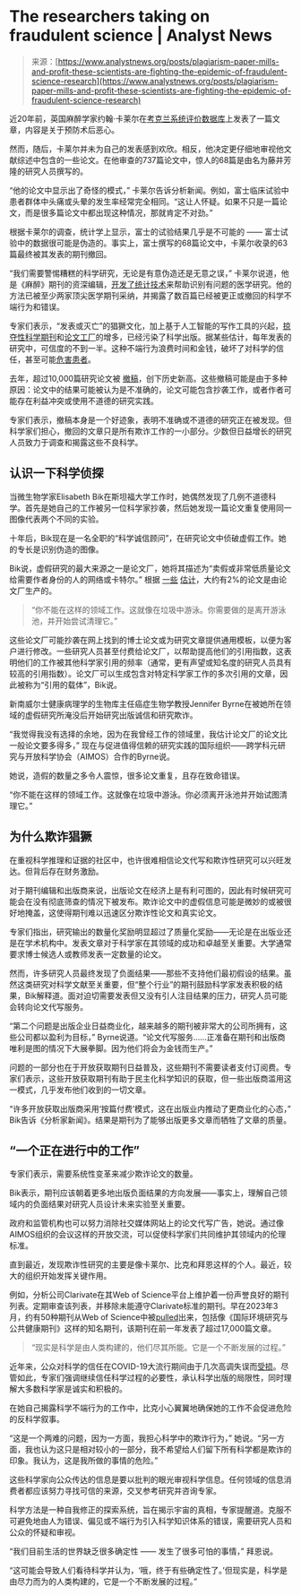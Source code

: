 <!--yml

category: 未分类

date: 2024-05-27 14:33:26

-->

# The researchers taking on fraudulent science | Analyst News

> 来源：[https://www.analystnews.org/posts/plagiarism-paper-mills-and-profit-these-scientists-are-fighting-the-epidemic-of-fraudulent-science-research](https://www.analystnews.org/posts/plagiarism-paper-mills-and-profit-these-scientists-are-fighting-the-epidemic-of-fraudulent-science-research)

近20年前，英国麻醉学家约翰·卡莱尔在[考克兰系统评价数据库](https://www.cochranelibrary.com/cdsr/doi/10.1002/14651858.CD004125.pub3/information#versionTable)上发表了一篇文章，内容是关于预防术后恶心。

然而，随后，卡莱尔并未为自己的发表感到欢欣。相反，他决定更仔细地审视他文献综述中包含的一些论文。在他审查的737篇论文中，惊人的68篇是由名为藤井芳隆的研究人员撰写的。

“他的论文中显示出了奇怪的模式，” 卡莱尔告诉分析新闻。例如，富士临床试验中患者群体中头痛或头晕的发生率经常完全相同。“这让人怀疑。如果不只是一篇论文，而是很多篇论文中都出现这种情况，那就肯定不对劲。”

根据卡莱尔的调查，统计学上显示，富士的试验结果几乎是不可能的 —— 富士试验中的数据很可能是伪造的。事实上，富士撰写的68篇论文中，卡莱尔收录的63篇最终被其发表的期刊撤回。

“我们需要警惕糟糕的科学研究，无论是有意伪造还是无意之误，” 卡莱尔说道，他是《麻醉》期刊的资深编辑，[开发了统计技术](https://www.nature.com/articles/d41586-019-02241-z)来帮助识别有问题的医学研究。他的方法已被至少两家顶尖医学期刊采纳，并揭露了数百篇已经被更正或撤回的科学不端行为和错误。

专家们表示，“发表或灭亡”的猖獗文化，加上基于人工智能的写作工具的兴起，[掠夺性科学期刊](https://www.newyorker.com/tech/annals-of-technology/paging-dr-fraud-the-fake-publishers-that-are-ruining-science)和[论文工厂](https://www.science.org/content/article/fake-scientific-papers-are-alarmingly-common)的增多，已经污染了科学出版。据某些估计，每年发表的研究中，可信度的不到一半。这种不端行为浪费时间和金钱，破坏了对科学的信任，甚至可能[危害患者](https://www.science.org/doi/10.1126/science.362.6413.394-a)。

去年，超过10,000篇研究论文被 [撤稿](https://www.nature.com/articles/d41586-023-03974-8)，创下历史新高。这些撤稿可能是由于多种原因：论文中的结果可能被认为是不准确的，论文可能包含抄袭工作，或者作者可能存在利益冲突或使用不道德的研究实践。

专家们表示，撤稿本身是一个好迹象，表明不准确或不道德的研究正在被发现。但科学家们担心，撤回的文章只是所有欺诈工作的一小部分。少数但日益增长的研究人员致力于调查和揭露这些不良科学。

## 认识一下科学侦探

当微生物学家Elisabeth Bik在斯坦福大学工作时，她偶然发现了几例不道德科学。首先是她自己的工作被另一位科学家抄袭，然后她发现一篇论文重复使用同一图像代表两个不同的实验。

十年后，Bik现在是一名全职的“科学诚信顾问”，在研究论文中侦破虚假工作。她的专长是识别伪造的图像。

Bik说，虚假研究的最大来源之一是论文厂，她将其描述为“卖假或非常低质量论文给需要作者身份的人的网络或卡特尔。” 根据 [一些](https://www.nature.com/articles/d41586-023-03464-x) [估计](https://publicationethics.org/node/55256)，大约有2%的论文是由论文厂生产的。

> “你不能在这样的领域工作。这就像在垃圾中游泳。你需要做的是离开游泳池，并开始尝试清理它。”

这些论文厂可能抄袭在网上找到的博士论文或为研究文章提供通用模板，以便为客户进行修改。一些研究人员甚至付费给论文厂，以帮助提高他们的引用指数，这表明他们的工作被其他科学家引用的频率（通常，更有声望或知名度的研究人员具有较高的引用指数）。论文厂可以生成包含对特定科学家工作的多次引用的文章，因此被称为“引用的载体”，Bik说。

新南威尔士健康病理学的生物库主任癌症生物学教授Jennifer Byrne在被她所在领域的虚假研究所淹没后开始研究出版诚信和研究欺诈。

“我觉得我没有选择的余地，因为在我曾经工作的领域里，我估计论文厂的论文比一般论文要多得多，” 现在与促进值得信赖的研究实践的国际组织——跨学科元研究与开放科学协会（AIMOS）合作的Byrne说。

她说，造假的数量之多令人震惊，很多论文重复，且存在致命错误。

“你不能在这样的领域工作。这就像在垃圾中游泳。你必须离开泳池并开始试图清理它。”

## 为什么欺诈猖獗

在重视科学推理和证据的社区中，也许很难相信论文代写和欺诈性研究可以兴旺发达。但背后存在财务激励。

对于期刊编辑和出版商来说，出版论文在经济上是有利可图的，因此有时候研究可能会在没有彻底筛查的情况下被发布。欺诈论文中的虚假信息可能是微妙的或被很好地掩盖，这使得期刊难以迅速区分欺诈性论文和真实论文。

专家们指出，研究输出的数量化奖励明显超过了质量化奖励——无论是在出版业还是在学术机构中。发表文章对于科学家在其领域的成功和卓越至关重要。大学通常要求博士候选人或教师发表一定数量的论文。

然而，许多研究人员最终发现了负面结果——那些不支持他们最初假设的结果。虽然这类研究对科学文献至关重要，但“整个行业”的期刊鼓励科学家发表积极的结果，Bik解释道。面对迫切需要发表但又没有引人注目结果的压力，研究人员可能会转向论文代写服务。

“第二个问题是出版企业日益商业化，越来越多的期刊被非常大的公司所拥有，这些公司都以盈利为目标，” Byrne说道。“论文代写服务……正准备在期刊和出版商唯利是图的情况下大展拳脚。因为他们将会为金钱而生产。”

问题的一部分也在于开放获取期刊日益普及，这些期刊不需要读者支付订阅费。专家们表示，这些开放获取期刊有助于民主化科学知识的获取，但一些出版商滥用这一模式，几乎发布他们收到的一切文章。

“许多开放获取出版商采用‘按篇付费’模式，这在出版业内推动了更商业化的心态，” Bik告诉《分析家新闻》。结果是期刊为了能够出版更多文章而牺牲了文章的质量。

## “一个正在进行中的工作”

专家们表示，需要系统性变革来减少欺诈论文的数量。

Bik表示，期刊应该朝着更多地出版负面结果的方向发展——事实上，理解自己领域内的负面结果对研究人员设计未来实验至关重要。

政府和监管机构也可以努力消除社交媒体网站上的论文代写广告，她说。通过像AIMOS组织的会议这样的开放交流，可以促使科学家们共同维护其领域内的伦理标准。

直到最近，发现欺诈性研究的主要是像卡莱尔、比克和拜恩这样的个人。最近，较大的组织开始发挥关键作用。

例如，分析公司Clarivate在其Web of Science平台上维护着一份声誉良好的期刊列表。定期审查该列表，并移除未能遵守Clarivate标准的期刊。早在2023年3月，约有50种期刊从Web of Science中被[pulled](https://www.science.org/content/article/fast-growing-open-access-journals-stripped-coveted-impact-factors)出来，包括像《国际环境研究与公共健康期刊》这样的知名期刊，该期刊在前一年发表了超过17,000篇文章。

> “现实是科学是由人类构建的，他们尽其所能。它是一个不断发展的过程。”

近年来，公众对科学的信任在COVID-19大流行期间由于几次高调失误而[受损](https://www.bloomberg.com/opinion/articles/2023-11-26/covid-public-health-mistakes-fueled-mistrust-in-scientists)。尽管如此，专家们强调继续信任科学过程的必要性，承认科学出版的局限性，同时理解大多数科学家是诚实和积极的。

在她自己揭露科学不端行为的工作中，比克小心翼翼地确保她的工作不会促进危险的反科学叙事。

“这是一个两难的问题，因为一方面，我担心科学中的欺诈行为，” 她说。“另一方面，我也认为这只是相对较小的一部分，我不希望给人们留下所有科学都是欺诈的印象。我认为，这是我所做的事情的危险。”

这些科学家向公众传达的信息是要以批判的眼光审视科学信息。任何领域的信息消费者都应该努力寻找可信的来源，交叉参考研究并咨询专家。

科学方法是一种自我修正的探索系统，旨在揭示宇宙的真相，专家提醒道。克服不可避免地由人为错误、偏见或不端行为引入科学知识体系的错误，需要研究人员和公众的怀疑和审视。

“我们目前生活的世界缺乏很多确定性 —— 发生了很多可怕的事情，” 拜恩说。

“这可能会导致人们看待科学并认为，‘哦，终于有些确定性了。’但现实是，科学是由尽力而为的人类构建的，它是一个不断发展的过程。”
